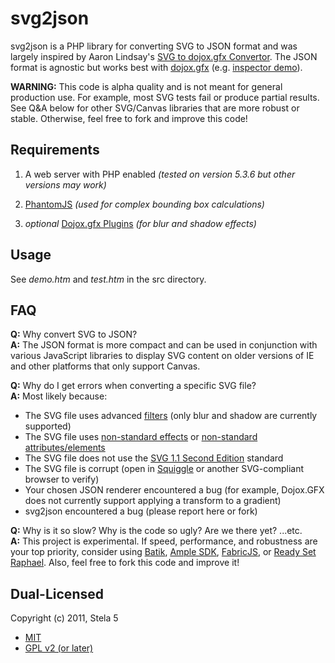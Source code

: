# svg2json

svg2json is a PHP library for converting SVG to JSON format and was largely inspired by Aaron Lindsay's <a href="http://sourceforge.net/projects/svgtodojoxgfx/">SVG to dojox.gfx Convertor</a>.  The JSON format is agnostic but works best with <a href="http://www.dojotoolkit.org/reference-guide/dojox/gfx.html">dojox.gfx</a> (e.g. <a href="http://archive.dojotoolkit.org/nightly/dojotoolkit/dojox/gfx/demos/inspector.html">inspector demo</a>).

**WARNING:** This code is alpha quality and is not meant for general production use. For example, most SVG tests fail or produce partial results. See Q&A below for other SVG/Canvas libraries that are more robust or stable. Otherwise, feel free to fork and improve this code!

## Requirements

1. A web server with PHP enabled *(tested on version 5.3.6 but other versions may work)*

2. <a href="http://mrbluecoat.blogspot.com/2011/12/installing-phantomjs-on-ubuntu-for-use.html">PhantomJS</a> *(used for complex bounding box calculations)*

3. *optional* <a href="https://github.com/stela5/Dojox.gfx-Plugins">Dojox.gfx Plugins</a> *(for blur and shadow effects)*

## Usage

See *demo.htm* and *test.htm* in the src directory.

## FAQ

**Q:** Why convert SVG to JSON?  
**A:** The JSON format is more compact and can be used in conjunction with various JavaScript libraries to display SVG content on older versions of IE and other platforms that only support Canvas.

**Q:** Why do I get errors when converting a specific SVG file?  
**A:** Most likely because:
* The SVG file uses advanced <a href="http://www.w3.org/TR/SVG/filters.html">filters</a> (only blur and shadow are currently supported)
* The SVG file uses <a href="http://help.adobe.com/en_US/illustrator/cs/using/WS714a382cdf7d304e7e07d0100196cbc5f-61e4a.html">non-standard effects</a> or <a href="http://wiki.inkscape.org/wiki/index.php/TextOutputDev">non-standard attributes/elements</a>
* The SVG file does not use the <a href="http://www.w3.org/TR/SVG/">SVG 1.1 Second Edition</a> standard
* The SVG file is corrupt (open in <a href="http://xmlgraphics.apache.org/batik/tools/browser.html">Squiggle</a> or another SVG-compliant browser to verify)
* Your chosen JSON renderer encountered a bug (for example, Dojox.GFX does not currently support applying a transform to a gradient)
* svg2json encountered a bug (please report here or fork)

**Q:** Why is it so slow?  Why is the code so ugly?  Are we there yet?  ...etc.  
**A:** This project is experimental.  If speed, performance, and robustness are your top priority, consider using <a href="http://xmlgraphics.apache.org/batik/">Batik</a>, <a href="http://www.amplesdk.com/">Ample SDK</a>, <a href="https://github.com/kangax/fabric.js/">FabricJS</a>, or <a href="http://readysetraphael.com/">Ready Set Raphael</a>.  Also, feel free to fork this code and improve it!

## Dual-Licensed

Copyright (c) 2011, Stela 5

* <a href="http://www.opensource.org/licenses/mit-license.php">MIT</a>
* <a href="http://www.opensource.org/licenses/GPL-2.0">GPL v2 (or later)</a>

